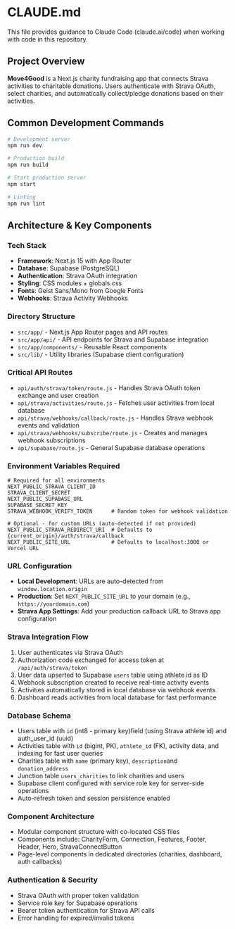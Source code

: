 # CLAUDE.md

This file provides guidance to Claude Code (claude.ai/code) when working with code in this repository.

## Project Overview

**Move4Good** is a Next.js charity fundraising app that connects Strava activities to charitable donations. Users authenticate with Strava OAuth, select charities, and automatically collect/pledge donations based on their activities.

## Common Development Commands

```bash
# Development server
npm run dev

# Production build
npm run build

# Start production server
npm start

# Linting
npm run lint
```

## Architecture & Key Components

### Tech Stack
- **Framework**: Next.js 15 with App Router
- **Database**: Supabase (PostgreSQL)
- **Authentication**: Strava OAuth integration
- **Styling**: CSS modules + globals.css
- **Fonts**: Geist Sans/Mono from Google Fonts
- **Webhooks**: Strava Activity Webhooks

### Directory Structure
- `src/app/` - Next.js App Router pages and API routes
- `src/app/api/` - API endpoints for Strava and Supabase integration
- `src/app/components/` - Reusable React components
- `src/lib/` - Utility libraries (Supabase client configuration)

### Critical API Routes
- `api/auth/strava/token/route.js` - Handles Strava OAuth token exchange and user creation
- `api/strava/activities/route.js` - Fetches user activities from local database
- `api/strava/webhooks/callback/route.js` - Handles Strava webhook events and validation
- `api/strava/webhooks/subscribe/route.js` - Creates and manages webhook subscriptions
- `api/supabase/route.js` - General Supabase database operations

### Environment Variables Required
```
# Required for all environments
NEXT_PUBLIC_STRAVA_CLIENT_ID
STRAVA_CLIENT_SECRET
NEXT_PUBLIC_SUPABASE_URL
SUPABASE_SECRET_KEY
STRAVA_WEBHOOK_VERIFY_TOKEN      # Random token for webhook validation

# Optional - for custom URLs (auto-detected if not provided)
NEXT_PUBLIC_STRAVA_REDIRECT_URI  # Defaults to {current_origin}/auth/strava/callback
NEXT_PUBLIC_SITE_URL             # Defaults to localhost:3000 or Vercel URL
```

### URL Configuration
- **Local Development**: URLs are auto-detected from `window.location.origin`
- **Production**: Set `NEXT_PUBLIC_SITE_URL` to your domain (e.g., `https://yourdomain.com`)
- **Strava App Settings**: Add your production callback URL to Strava app configuration

### Strava Integration Flow
1. User authenticates via Strava OAuth
2. Authorization code exchanged for access token at `/api/auth/strava/token`
3. User data upserted to Supabase `users` table using athlete id as ID
4. Webhook subscription created to receive real-time activity events
5. Activities automatically stored in local database via webhook events
6. Dashboard reads activities from local database for fast performance

### Database Schema
- Users table with `id` (int8 - primary key)field (using Strava athlete id) and auth_user_id (uuid)
- Activities table with `id` (bigint, PK), `athlete_id` (FK), activity data, and indexing for fast user queries
- Charities table with `name` (primary key), `description`and `donation_address`
- Junction table `users_charities` to link charities and users
- Supabase client configured with service role key for server-side operations
- Auto-refresh token and session persistence enabled

### Component Architecture
- Modular component structure with co-located CSS files
- Components include: CharityForm, Connection, Features, Footer, Header, Hero, StravaConnectButton
- Page-level components in dedicated directories (charities, dashboard, auth callbacks)

### Authentication & Security
- Strava OAuth with proper token validation
- Service role key for Supabase operations
- Bearer token authentication for Strava API calls
- Error handling for expired/invalid tokens